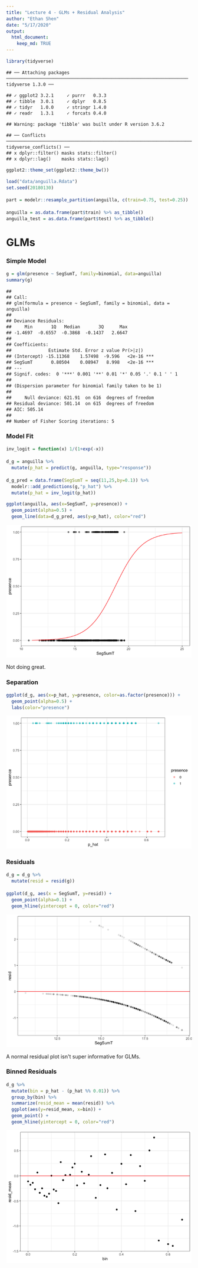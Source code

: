 ```yaml
---
title: "Lecture 4 - GLMs + Residual Analysis"
author: "Ethan Shen"
date: "5/17/2020"
output: 
  html_document:
    keep_md: TRUE
---
```



```r
library(tidyverse)
```

```
## ── Attaching packages ───────────────────────────────────────────────────────────────────── tidyverse 1.3.0 ──
```

```
## ✓ ggplot2 3.2.1     ✓ purrr   0.3.3
## ✓ tibble  3.0.1     ✓ dplyr   0.8.5
## ✓ tidyr   1.0.0     ✓ stringr 1.4.0
## ✓ readr   1.3.1     ✓ forcats 0.4.0
```

```
## Warning: package 'tibble' was built under R version 3.6.2
```

```
## ── Conflicts ──────────────────────────────────────────────────────────────────────── tidyverse_conflicts() ──
## x dplyr::filter() masks stats::filter()
## x dplyr::lag()    masks stats::lag()
```

```r
ggplot2::theme_set(ggplot2::theme_bw())
```


```r
load("data/anguilla.Rdata")
set.seed(20180130)

part = modelr::resample_partition(anguilla, c(train=0.75, test=0.25))

anguilla = as.data.frame(part$train) %>% as_tibble()
anguilla_test = as.data.frame(part$test) %>% as_tibble()
```

# GLMs

### Simple Model 


```r
g = glm(presence ~ SegSumT, family=binomial, data=anguilla)
summary(g)
```

```
## 
## Call:
## glm(formula = presence ~ SegSumT, family = binomial, data = anguilla)
## 
## Deviance Residuals: 
##     Min       1Q   Median       3Q      Max  
## -1.4697  -0.6557  -0.3868  -0.1437   2.6647  
## 
## Coefficients:
##              Estimate Std. Error z value Pr(>|z|)    
## (Intercept) -15.11368    1.57498  -9.596   <2e-16 ***
## SegSumT       0.80504    0.08947   8.998   <2e-16 ***
## ---
## Signif. codes:  0 '***' 0.001 '**' 0.01 '*' 0.05 '.' 0.1 ' ' 1
## 
## (Dispersion parameter for binomial family taken to be 1)
## 
##     Null deviance: 621.91  on 616  degrees of freedom
## Residual deviance: 501.14  on 615  degrees of freedom
## AIC: 505.14
## 
## Number of Fisher Scoring iterations: 5
```

### Model Fit 


```r
inv_logit = function(x) 1/(1+exp(-x))

d_g = anguilla %>%
  mutate(p_hat = predict(g, anguilla, type="response"))

d_g_pred = data.frame(SegSumT = seq(11,25,by=0.1)) %>% 
  modelr::add_predictions(g,"p_hat") %>%
  mutate(p_hat = inv_logit(p_hat))
```


```r
ggplot(anguilla, aes(x=SegSumT, y=presence)) +
  geom_point(alpha=0.5) +
  geom_line(data=d_g_pred, aes(y=p_hat), color="red")
```

![](Lec4-GLMs_files/figure-html/unnamed-chunk-4-1.png)<!-- -->

Not doing great. 

### Separation


```r
ggplot(d_g, aes(x=p_hat, y=presence, color=as.factor(presence))) +
  geom_point(alpha=0.5) +
  labs(color="presence")
```

![](Lec4-GLMs_files/figure-html/unnamed-chunk-5-1.png)<!-- -->

### Residuals 


```r
d_g = d_g %>%
  mutate(resid = resid(g))

ggplot(d_g, aes(x = SegSumT, y=resid)) + 
  geom_point(alpha=0.1) + 
  geom_hline(yintercept = 0, color="red")
```

![](Lec4-GLMs_files/figure-html/unnamed-chunk-6-1.png)<!-- -->

A normal residual plot isn't super informative for GLMs. 

### Binned Residuals 


```r
d_g %>%
  mutate(bin = p_hat - (p_hat %% 0.01)) %>%
  group_by(bin) %>%
  summarize(resid_mean = mean(resid)) %>%
  ggplot(aes(y=resid_mean, x=bin)) +
  geom_point() + 
  geom_hline(yintercept = 0, color="red")
```

![](Lec4-GLMs_files/figure-html/unnamed-chunk-7-1.png)<!-- -->

